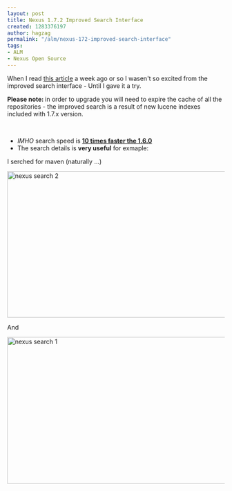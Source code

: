 ```yaml
---
layout: post
title: Nexus 1.7.2 Improved Search Interface
created: 1283376197
author: hagzag
permalink: "/alm/nexus-172-improved-search-interface"
tags:
- ALM
- Nexus Open Source
---
```

<p>When I read <a href="http://www.sonatype.com/people/2010/08/nexus-1-7-2-now-available-with-improved-search-interface/">this article</a> a week ago or so I wasen't so excited from the improved search interface - Until I&nbsp;gave it a try.</p>
<p><strong>Please note:&nbsp;</strong>in order to upgrade you will need to expire the cache of all the repositories - the improved search is a result of  new lucene indexes included with 1.7.x version.</p>
<p>&nbsp;</p>
<ul>
    <li><em>IMHO</em> search speed is <u><strong>10 times faster the 1.6.0</strong></u></li>
    <li>The search details is <strong>very useful</strong> for exmaple:</li>
</ul>
<p>I serched for maven (naturally ...)</p>
<p><img height="338" width="540" alt="nexus search 2" src="/files/upload/29/nexus3.PNG" /></p>
<p>And</p>
<p><img height="339" width="540" alt="nexus search 1" src="/files/upload/29/nexus2.PNG" /></p>
